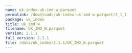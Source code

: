 ```yaml
---
name: uk-index-uk-imd-w-parquet
permalink: /downloads/uk-index-uk-imd-w-parquet/2_1_1
package: uk_index
title: uk_imd_w
filename: UK_IMD_W.parquet
version: 2.1.1
full_version: 2.1.1
file: /data/uk_index/2.1.1/UK_IMD_W.parquet
---
```

